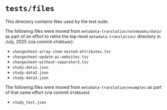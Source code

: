 # `tests/files`

This directory contains files used by the test suite.

The following files were moved from `metadata-translation/notebooks/data/` as part of an effort to retire the top-level `metadata-translation/` directory in July, 2025 (via commit `dfd86ade`):

- `changesheet-array-item-nested-attributes.tsv`
- `changesheet-update-pi-websites.tsv`
- `changesheet-without-separator3.tsv`
- `study-data1.json`
- `study-data2.json`
- `study-data3.json`

The following files were moved from `metadata-translation/examples` as part of that same effort (via commit `dfd86ade`):

- `study_test.json`

